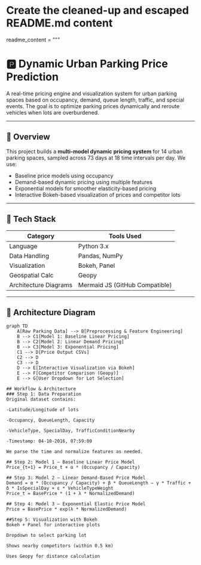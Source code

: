 # Create the cleaned-up and escaped README.md content
readme_content = """
# 🅿️ Dynamic Urban Parking Price Prediction

A real-time pricing engine and visualization system for urban parking spaces based on occupancy, demand, queue length, traffic, and special events. The goal is to optimize parking prices dynamically and reroute vehicles when lots are overburdened.

---

## 📌 Overview

This project builds a **multi-model dynamic pricing system** for 14 urban parking spaces, sampled across 73 days at 18 time intervals per day. We use:

- Baseline price models using occupancy
- Demand-based dynamic pricing using multiple features
- Exponential models for smoother elasticity-based pricing
- Interactive Bokeh-based visualization of prices and competitor lots

---

## 🧰 Tech Stack

| Category           | Tools Used                         |
|--------------------|-------------------------------------|
| Language           | Python 3.x                          |
| Data Handling      | Pandas, NumPy                       |
| Visualization      | Bokeh, Panel                        |
| Geospatial Calc    | Geopy                               |
| Architecture Diagrams | Mermaid JS (GitHub Compatible)   |

---

## 📐 Architecture Diagram

```mermaid
graph TD
    A[Raw Parking Data] --> B[Preprocessing & Feature Engineering]
    B --> C1[Model 1: Baseline Linear Pricing]
    B --> C2[Model 2: Linear Demand Pricing]
    B --> C3[Model 3: Exponential Pricing]
    C1 --> D[Price Output CSVs]
    C2 --> D
    C3 --> D
    D --> E[Interactive Visualization via Bokeh]
    E --> F[Competitor Comparison (Geopy)]
    E --> G[User Dropdown for Lot Selection]

## Workflow & Architecture
### Step 1: Data Preparation
Original dataset contains:

-Latitude/Longitude of lots

-Occupancy, QueueLength, Capacity

-VehicleType, SpecialDay, TrafficConditionNearby

-Timestamp: 04-10-2016, 07:59:00

We parse the time and normalize features as needed.

## Step 2: Model 1 – Baseline Linear Price Model
Price_{t+1} = Price_t + α * (Occupancy / Capacity)

## Step 3: Model 2 – Linear Demand-Based Price Model
Demand = α * (Occupancy / Capacity) + β * QueueLength − γ * Traffic + δ * IsSpecialDay + ε * VehicleTypeWeight
Price_t = BasePrice * (1 + λ * NormalizedDemand)

## Step 4: Model 3 – Exponential Elastic Price Model
Price = BasePrice * exp(λ * NormalizedDemand)

##Step 5: Visualization with Bokeh
Bokeh + Panel for interactive plots

Dropdown to select parking lot

Shows nearby competitors (within 0.5 km)

Uses Geopy for distance calculation


